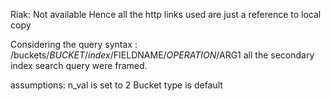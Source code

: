 Riak: Not available
Hence all the http links used are just a reference to local copy

Considering the query syntax :
/buckets/$BUCKET/index/$FIELDNAME/$OPERATION/$ARG1
all the secondary index search query were framed.

assumptions:
n_val is set to 2
Bucket type is default
